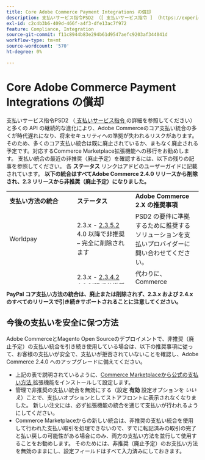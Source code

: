 ```yaml
---
title: Core Adobe Commerce Payment Integrations の償却
description: 支払いサービス指令PSD2 （[ 支払いサービス指令 ] （https://experienceleague.adobe.com/docs/commerce-admin/start/compliance/payments/compliance-payment-services-directive.html）の詳細を参照）および多くの API の継続的な進化により、Adobe Commerceのコア支払い統合の多くは時代遅れになり、将来的にセキュリティへの準拠を失うリスクがあります。 そのため、多くのコア支払い統合は既に廃止されているか、まもなく廃止される予定です。対応するCommerce Marketplace拡張機能への移行をお勧めします。 支払い統合の最近の非推奨（廃止予定）を確認するには、以下の残りの記事を参照してください。 各**ステータス**リンクはアドビのユーザーガイドに記載されています。 **以下の統合機能はすべてAdobe Commerce 2.4.0 リリースから削除され、2.3 のバージョンから廃止されます。**
exl-id: c2c4b3b6-409d-466f-a4f3-dfe13ac7f972
feature: Compliance, Integration
source-git-commit: f11c8944b83e294b61d9547aefc9203af344041d
workflow-type: tm+mt
source-wordcount: '570'
ht-degree: 0%

---
```


# Core Adobe Commerce Payment Integrations の償却

支払いサービス指令PSD2 （[ 支払いサービス指令 ](https://experienceleague.adobe.com/docs/commerce-admin/start/compliance/payments/compliance-payment-services-directive.html) の詳細を参照してください）と多くの API の継続的な進化により、Adobe Commerceのコア支払い統合の多くが時代遅れになり、将来セキュリティへの準拠が失われるリスクがあります。 そのため、多くのコア支払い統合は既に廃止されているか、まもなく廃止される予定です。対応するCommerce Marketplace拡張機能への移行をお勧めします。 支払い統合の最近の非推奨（廃止予定）を確認するには、以下の残りの記事を参照してください。 各 **ステータス** リンクはアドビのユーザーガイドに記載されています。 **以下の統合はすべてAdobe Commerce 2.4.0 リリースから削除され、2.3 リリースから非推奨（廃止予定）になりました。**

<table style="height: 243px;" width="712">
<tbody>
<tr>
<td style="width: 225.455px;"><strong>支払い方法の統合</strong></td>
<td style="width: 226.364px;"><strong>ステータス</strong></td>
<td style="width: 226.364px;"><strong>Adobe Commerce 2.X の推奨事項</strong></td>
</tr>
<tr>
<td style="width: 225.455px;">Worldpay</td>
<td style="width: 226.364px;">2.3.x - <a href="https://experienceleague.adobe.com/docs/commerce-admin/config/sales/payment-methods/payment-methods.html?lang=en#recommended-solutions">2.3.5.2</a><br>4.0 以降で非推奨 – 完全に削除されます</td>
<td style="width: 226.364px;">PSD2 の要件に準拠するために推奨するソリューションを支払いプロバイダーに問い合わせてください。</td>
</tr>
<tr>
<td style="width: 225.455px;">Authorize.net</td>
<td style="width: 226.364px;">2.3.x - <a href="https://experienceleague.adobe.com/docs/commerce-admin/config/sales/payment-methods/payment-methods.html?lang=en#recommended-solutions">2.3.4.2</a><br>4.0 以降で非推奨 – 完全に削除されます</td>
<td style="width: 226.364px;">代わりに、Commerce Marketplaceの <a href="https://marketplace.magento.com/authorizenet-magento-module-authorizenet.html"> 公式拡張機能 </a> を使用します。</td>
</tr>
<tr>
<td style="width: 225.455px;">Authorize.net （ダイレクトPost）</td>
<td style="width: 226.364px;">2.3.x - <a href="https://experienceleague.adobe.com/docs/commerce-admin/config/sales/payment-methods/payment-methods.html?lang=en#recommended-solutions">2.3.1.2</a><br>4.0 以降で非推奨 – 完全に削除されます</td>
<td style="width: 226.364px;">代わりに、Commerce Marketplaceの <a href="https://marketplace.magento.com/authorizenet-magento-module-authorizenet.html"> 公式拡張機能 </a> を使用します。</td>
</tr>
<tr>
<td style="width: 225.455px;">CyberSource</td>
<td style="width: 226.364px;">2.3.x - <a href="https://experienceleague.adobe.com/docs/commerce-admin/config/sales/payment-methods/payment-methods.html?lang=en#recommended-solutions">2.3.3.2</a><br>4.0 以降で非推奨 – 完全に削除されます</td>
<td style="width: 226.364px;">代わりに、Commerce Marketplaceの <a href="https://marketplace.magento.com/cybersource-global-payment-management.html"> 公式拡張機能 </a> を使用します。</td>
</tr>
<tr>
<td style="width: 225.455px;">eWay</td>
<td style="width: 226.364px;">2.3.x - <a href="https://experienceleague.adobe.com/docs/commerce-admin/config/sales/payment-methods/payment-methods.html?lang=en#recommended-solutions">2.3.3.2</a><br>4.0 以降で非推奨 – 完全に削除されます</td>
<td style="width: 226.364px;">PSD2 の要件に準拠するために推奨するソリューションを支払いプロバイダーに問い合わせてください。</td>
</tr>
</tbody>
</table>

**PayPal コア支払い方法の統合は、廃止または削除されず、2.3.x および 2.4.x のすべてのリリースで引き続きサポートされることに注意してください。**

## 今後の支払いを安全に保つ方法

Adobe CommerceとMagento Open Sourceのデプロイメントで、非推奨（廃止予定）の支払い統合を引き続き使用している場合は、以下の推奨事項に従って、お客様の支払いが安全で、支払いが拒否されていないことを確認し、Adobe Commerce 2.4.0 へのアップグレードに備えてください。

* 上記の表で説明されているように、[Commerce Marketplaceから公式の支払い方法 ](https://marketplace.magento.com/extensions/payments-security/payment-integration.html?_ga=2.108129217.2105547619.1564067043-238341041.1564067043) 拡張機能をインストールして設定します。
* 管理で非推奨の支払い統合を無効にする（設定 **有効** 設定オプションを *いいえ*）ことで、支払いオプションとしてストアフロントに表示されなくなりました。 新しい注文には、必ず拡張機能の統合を通じて支払いが行われるようにしてください。
* Commerce Marketplaceからの新しい統合は、非推奨の支払い統合を使用して行われた支払い取引を処理できないので、すでに転記済みの取引の完了と払い戻しの可能性がある場合にのみ、両方の支払い方法を並行して使用することをお勧めします。 そのためには、非推奨（廃止予定）のお支払い方法を無効のままにし、設定フィールドはすべて入力済みにしておきます。
